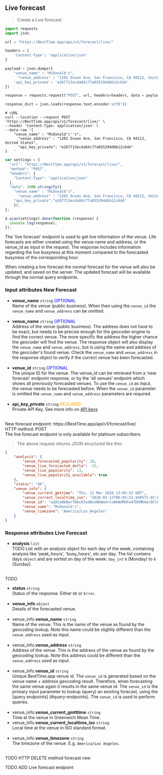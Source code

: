 

## Live forecast

> Create a Live forecast:

```python
import requests
import json

url = "https://BestTime.app/api/v1/forecast/live/"

headers = {
    'Content-Type': 'application/json'
}

payload = json.dumps({
    "venue_name" : "McDonald's",
	  "venue_address" : "1201 Ocean Ave, San Francisco, CA 94112, United States",
    'api_key_private': 'e267713ecda84c77a055294dbb12c6d4'
})

response = requests.request("POST", url, headers=headers, data = payload)

response_dict = json.loads(response.text.encode('utf8'))
```

```shell
# cURL
curl --location --request POST 'https://BestTime.app/api/v1/forecast/live/' \
--header 'Content-Type: application/json' \
--data-raw '{
    "venue_name" : "McDonald'\''s",
	  "venue_address" : "1201 Ocean Ave, San Francisco, CA 94112, United States",
	  "api_key_private": "e267713ecda84c77a055294dbb12c6d4"
}	'
```

```javascript
var settings = {
  "url": "https://BestTime.app/api/v1/forecast/live/",
  "method": "POST",
  "headers": {
    "Content-Type": "application/json"
  },
  "data": JSON.stringify({
    "venue_name" : "McDonald's",
	  "venue_address" : "1201 Ocean Ave, San Francisco, CA 94112, United States",
    "api_key_private":"e267713ecda84c77a055294dbb12c6d4"
    }),
};

$.ajax(settings).done(function (response) {
  console.log(response);
});
```

The 'live forecast' endpoint is used to get live information of the venue. Life forecasts are either created using the venue name and address, or the venue_id as input in the request. The response includes information regarding the live busyness at this moment compared to the forecasted busyness of the corresponding hour.  

When creating a live forecast the normal forecast for the venue will also be updated, and saved on the server. The updated forecast will be available through the normal query endpoints. 


### Input attributes New Forecast

- **venue_name** `string` <span style="color:blue">OPTIONAL</span>  
 Name of the venue (public business). When then using the `venue_id` the `venue_name` and `venue_address` can be omitted.  
 &nbsp; 
- **venue_name** `string` <span style="color:blue">OPTIONAL</span>  
 Address of the venue (public business). The address does not have to be exact, but needs to be precise enough for the geocoder engine to find the correct venue. The more specific the address the higher chance the geocoder will find the venue. The response object will also display the `venue_name` and `venue_address`, but is using the name and address of the geocoder's found venue. Check the `venue_name` and `venue_address` in the response object to verify if the correct venue has been forecasted.  
 &nbsp;
- **venue_id** `string` <span style="color:blue">OPTIONAL</span>  
 The unique ID for the venue. The venue_id can be retrieved from a 'new forecast' endpoint response, or by the 'all venues' endpoint which shows all previously forecasted venues. To use the `venue_id` as input, the venue needs to be forecasted before. When the `venue_id` parameter is omitted the `venue_name` and `venue_address` parameters are required.  
 &nbsp; 
- **api_key_private** `string` <span style="color:orange">REQUIRED</span>  
 Private API Key. See more info on [API keys](#api-keys)  
 &nbsp; 

<aside class="notice">
New forecast endpoint: https://BestTime.app/api/v1/forecast/live/
</aside>

<aside class="notice">
HTTP method: POST
</aside>

<aside class="warning">
The live forecast endpoint is only available for platinum subscribers.
</aside>


> The above request returns JSON structured like this:

```json
{
    "analysis": {
        "venue_forecasted_popularity": 28,
        "venue_live_forecasted_detla": -15,
        "venue_live_popularity": 13,
        "venue_live_popularity_available": true
    },
    "status": "OK",
    "venue_info": {
        "venue_current_gmttime": "Thu, 12 Mar 2020 13:05:53 GMT",
        "venue_current_localtime_iso": "2020-03-12T06:05:53.948572-07:00",
        "venue_id": "wqXCm8K8wr7DmcKTw4BsU8KWemrCo8KWdMOFw4TDhMKHwrDClFjChmHConHCsw==",
        "venue_name": "McDonald's",
        "venue_timezone": "America/Los_Angeles"
    }
}
```

### Response attributes Live Forecast <a name="responseattributesnewforecast"></a>

- **analysis** `list`  
 TODO
 List with an analysis object for each day of the week, containing analysis like 'peak_hours', 'busy_hours', etc per day. The list contains days `object` and are sorted on day of the week: `day_int` `0` (Monday) to `6` (Sunday).  
 &nbsp; 

 TODO



- **status** `string`  
 Status of the response. Either `OK` or `Error`.  
 &nbsp; 
- **venue_info** `object`  
 Details of the forecasted venue.  
 &nbsp; 
 - venue_info.**venue_name** `string`  
   Name of the venue. This is the name of the venue as found by the geocoding lookup. Note this name could be slightly different than the `venue_address` used as input.  
  &nbsp;
 - venue_info.**venue_address** `string`  
   Address of the venue. This is the address of the venue as found by the geocoding lookup. Note this address could be different than the `venue_address` used as input.  
  &nbsp;
 - venue_info.**venue_id** `string`  
   Unique BestTime.app venue id. The `venue_id` is generated based on the venue name + address geocoding result. Therefore, when forecasting the same venue again it results in the same venue id. The `venue_id` is the primary input parameter to lookup (query) an existing forecast, using the [query endpoints] (#query-endpoints).
   The `venue_id` is used to perform queries.  
  &nbsp;
 - venue_info.**venue_current_gmtttime** `string`  
   Time at the venue in Greenwich Mean Time.  
 - venue_info.**venue_current_localtime_iso** `string`  
   Local time at the venue in ISO standard format.  
  &nbsp;
 - venue_info.**venue_timezone** `string`  
  The timezone of the venue. E.g. `America/Los Angeles`.  
  &nbsp;


TODO HTTP DELETE method forecast new 
  
TODO ADD Live forecast endpoint

